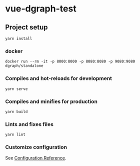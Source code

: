 # vue-dgraph-test

## Project setup

```
yarn install
```

### docker

```
docker run --rm -it -p 8000:8000 -p 8080:8080 -p 9080:9080 dgraph/standalone
```

### Compiles and hot-reloads for development

```
yarn serve
```

### Compiles and minifies for production

```
yarn build
```

### Lints and fixes files

```
yarn lint
```

### Customize configuration

See [Configuration Reference](https://cli.vuejs.org/config/).
